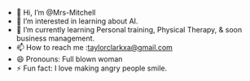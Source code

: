 - 👋 Hi, I’m @Mrs-Mitchell
- 👀 I’m interested in learning about AI. 
- 🌱 I’m currently learning Personal training, Physical Therapy, & soon business management.
- 📫 How to reach me :taylorclarkxa@gmail.com
- 😄 Pronouns: Full blown woman 
- ⚡ Fun fact: I love making angry people smile. 

<!---
Mrs-Mitchell/Mrs-Mitchell is a ✨ special ✨ repository because its `README.md` (this file) appears on your GitHub profile.
You can click the Preview link to take a look at your changes.
--->
